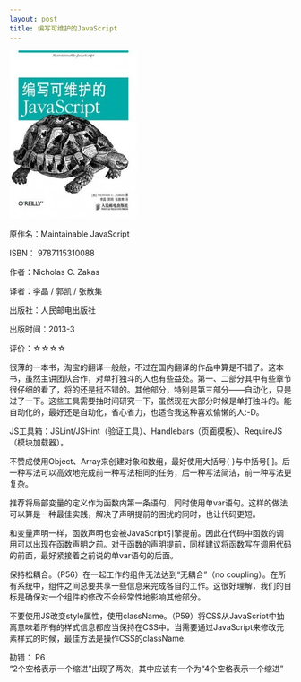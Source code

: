 ```yaml
---
layout: post
title: 编写可维护的JavaScript
---
```

<img src="/images/2013/04/9787115310088-228x300.jpg" alt="9787115310088" width="228" height="300" class="cover" />

原作名：Maintainable JavaScript

ISBN： 9787115310088

作者：Nicholas C. Zakas

译者：李晶 / 郭凯 / 张散集

出版社：人民邮电出版社

出版时间：2013-3

评价：☆☆☆☆
 
很薄的一本书，淘宝的翻译一般般，不过在国内翻译的作品中算是不错了。这本书，虽然主讲团队合作，对单打独斗的人也有些益处。第一、二部分其中有些章节很仔细的看了，将的还是挺不错的。其他部分，特别是第三部分——自动化，只是过了一下。这些工具需要抽时间研究一下，虽然现在大部分时候是单打独斗的。能自动化的，最好还是自动化，省心省力，也适合我这种喜欢偷懒的人:-D。

JS工具箱：JSLint/JSHint（验证工具）、Handlebars（页面模板）、RequireJS（模块加载器）。

不赞成使用Object、Array来创建对象和数组，最好使用大括号{ }与中括号[ ]。后一种写法可以高效地完成前一种写法相同的任务，后一种写法简洁，前一种写法更复杂。
 
推荐将局部变量的定义作为函数内第一条语句，同时使用单var语句。这样的做法可以算是一种最佳实践，解决了声明提前的困扰的同时，也让代码更短。

和变量声明一样，函数声明也会被JavaScript引擎提前。因此在代码中函数的调用可以出现在函数声明之前。对于函数的声明提前，同样建议将函数写在调用代码的前面，最好紧接着之前说的单var语句的后面。
 
保持松耦合。（P56）在一起工作的组件无法达到“无耦合”（no coupling）。在所有系统中，组件之间总要共享一些信息来完成各自的工作。这很好理解，我们的目标是确保对一个组件的修改不会经常性地影响其他部分。

不要使用JS改变style属性，使用className。（P59）将CSS从JavaScript中抽离意味着所有的样式信息都应当保持在CSS中。当需要通过JavaScript来修改元素样式的时候，最佳方法是操作CSS的className.

勘错：
P6  
“2个空格表示一个缩进”出现了两次，其中应该有一个为“4个空格表示一个缩进”
